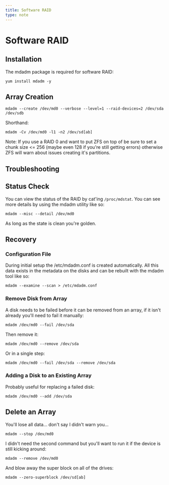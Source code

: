 ```yaml
---
title: Software RAID
type: note
---
```


# Software RAID

## Installation

The mdadm package is required for software RAID:

```
yum install mdadm -y
```

## Array Creation

```
mdadm --create /dev/md0 --verbose --level=1 --raid-devices=2 /dev/sda /dev/sdb
```

Shorthand:

```
mdadm -Cv /dev/md0 -l1 -n2 /dev/sd[ab]
```

Note: If you use a RAID 0 and want to put ZFS on top of be sure to set a chunk
size <= 256 (maybe even 128 if you're still getting errors) otherwise ZFS will
warn about issues creating it's partitions.

## Troubleshooting

## Status Check

You can view the status of the RAID by cat'ing `/proc/mdstat`. You can see more
details by using the mdadm utility like so:

```
mdadm --misc --detail /dev/md0
```

As long as the state is clean you're golden.

## Recovery

### Configuration File

During initial setup the /etc/mdadm.conf is created automatically. All this
data exists in the metadata on the disks and can be rebuilt with the mdadm tool
like so:

```
mdadm --examine --scan > /etc/mdadm.conf
```

### Remove Disk from Array

A disk needs to be failed before it can be removed from an array, if it isn't
already you'll need to fail it manually:

```
mdadm /dev/md0 --fail /dev/sda
```

Then remove it:

```
mdadm /dev/md0 --remove /dev/sda
```

Or in a single step:

```
mdadm /dev/md0 --fail /dev/sda --remove /dev/sda
```

### Adding a Disk to an Existing Array

Probably useful for replacing a failed disk:

```
mdadm /dev/md0 --add /dev/sda
```

## Delete an Array

You'll lose all data... don't say I didn't warn you...

```
mdadm --stop /dev/md0
```

I didn't need the second command but you'll want to run it if the device is
still kicking around:

```
mdadm --remove /dev/md0
```

And blow away the super block on all of the drives:

```
mdadm --zero-superblock /dev/sd[ab]
```

